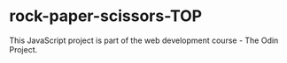 # rock-paper-scissors-TOP
This JavaScript project is part of the web development course - The Odin Project.
